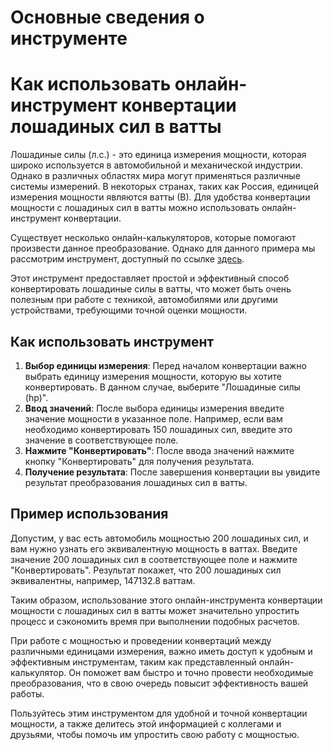 Основные сведения о инструменте
===============================

Как использовать онлайн-инструмент конвертации лошадиных сил в ватты
====================================================================

Лошадиные силы (л.с.) - это единица измерения мощности, которая широко используется в автомобильной и механической индустрии. Однако в различных областях мира могут применяться различные системы измерений. В некоторых странах, таких как Россия, единицей измерения мощности являются ватты (В). Для удобства конвертации мощности с лошадиных сил в ватты можно использовать онлайн-инструмент конвертации.

Существует несколько онлайн-калькуляторов, которые помогают произвести данное преобразование. Однако для данного примера мы рассмотрим инструмент, доступный по ссылке [здесь](https://www.onlinecalculatorsfree.com/ru/convert/horsepower-to-watts.html).

Этот инструмент предоставляет простой и эффективный способ конвертировать лошадиные силы в ватты, что может быть очень полезным при работе с техникой, автомобилями или другими устройствами, требующими точной оценки мощности.

Как использовать инструмент
---------------------------

1. **Выбор единицы измерения**: Перед началом конвертации важно выбрать единицу измерения мощности, которую вы хотите конвертировать. В данном случае, выберите "Лошадиные силы (hp)".
2. **Ввод значений**: После выбора единицы измерения введите значение мощности в указанное поле. Например, если вам необходимо конвертировать 150 лошадиных сил, введите это значение в соответствующее поле.
3. **Нажмите "Конвертировать"**: После ввода значений нажмите кнопку "Конвертировать" для получения результата.
4. **Получение результата**: После завершения конвертации вы увидите результат преобразования лошадиных сил в ватты.

Пример использования
--------------------

Допустим, у вас есть автомобиль мощностью 200 лошадиных сил, и вам нужно узнать его эквивалентную мощность в ваттах. Введите значение 200 лошадиных сил в соответствующее поле и нажмите "Конвертировать". Результат покажет, что 200 лошадиных сил эквивалентны, например, 147132.8 ваттам.

Таким образом, использование этого онлайн-инструмента конвертации мощности с лошадиных сил в ватты может значительно упростить процесс и сэкономить время при выполнении подобных расчетов.

При работе с мощностью и проведении конвертаций между различными единицами измерения, важно иметь доступ к удобным и эффективным инструментам, таким как представленный онлайн-калькулятор. Он поможет вам быстро и точно провести необходимые преобразования, что в свою очередь повысит эффективность вашей работы.

Пользуйтесь этим инструментом для удобной и точной конвертации мощности, а также делитесь этой информацией с коллегами и друзьями, чтобы помочь им упростить свою работу с мощностью.